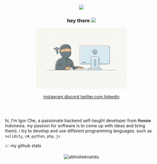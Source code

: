 <center>
 
![](https://visitor-badge.glitch.me/badge?page_id=welcomeshmeller86)

### hey there  <img src="https://media.giphy.com/media/hvRJCLFzcasrR4ia7z/giphy.gif" width="25px">
<img src="https://github.com/shmeller86/shmeller86/blob/master/image.jpeg?raw=true" width="300" height="200" frameBorder="0"></img>

<a href="https://www.instagram.com/shmeller86/">
  instagram
</a>
<a href="https://discordapp.com/users/311181024476528640">
  discord
</a>
<a href="https://twitter.com/che_shme">
  twitter.com
</a>
<a href="https://www.linkedin.com/in/irog/">
  linkedin
</a>
</center>

<br><br>

hi, I'm Igor Che, a passionate backend self-taught developer from ~~Russia~~ Indonesia. my passion for software is to come up with ideas and bring them). i try to develop and use different programming languages: such as `solidity`, `c#`, `python`, `php`, `js`

📈 my github stats

<p align="center"> <img src="https://github-readme-stats.vercel.app/api?username=shmeller86&show_icons=true&theme=radical" alt="abhisheknaiidu" />
